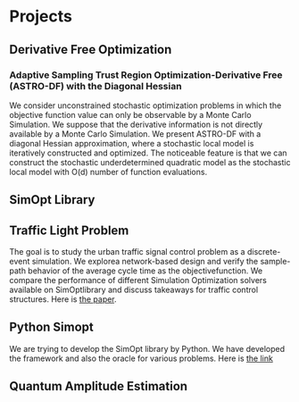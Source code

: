 # Projects 
## Derivative Free Optimization 
### Adaptive Sampling Trust Region Optimization-Derivative Free (ASTRO-DF) with the Diagonal Hessian 
We consider unconstrained stochastic optimization problems in which the objective function value can only be observable by a Monte Carlo Simulation. We suppose that the derivative information is not directly available by a Monte Carlo Simulation. We present ASTRO-DF with a diagonal Hessian approximation, where a stochastic local model is iteratively constructed and optimized. The noticeable feature is that we can construct the stochastic underdetermined quadratic model as the stochastic local model with O(d) number of function evaluations.

## SimOpt Library
## Traffic Light Problem 
The goal is to study the urban traffic signal control problem as a discrete-event simulation.  We explorea  network-based  design  and  verify  the  sample-path  behavior  of  the  average  cycle  time  as  the  objectivefunction.  We compare the performance of different Simulation Optimization solvers available on SimOptlibrary and discuss takeaways for traffic control structures. Here is [the paper](https://informs-sim.org/wsc20papers/363.pdf).

## Python Simopt
We are trying to develop the SimOpt library by Python. We have developed the framework and also the oracle for various problems. Here is [the link](https://github.com/simopt-admin/simopt)

## Quantum Amplitude Estimation

